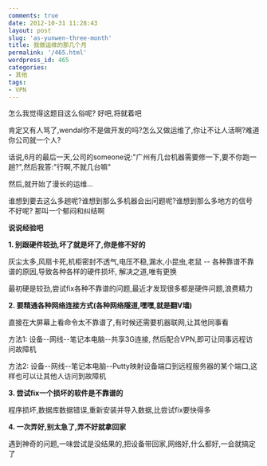 ```yaml
---
comments: true
date: 2012-10-31 11:28:43
layout: post
slug: 'as-yunwen-three-month'
title: 我做运维的那几个月
permalink: '/465.html'
wordpress_id: 465
categories:
- 其他
tags:
- VPN
---
```


怎么我觉得这题目这么俗呢? 好吧,将就着吧

肯定又有人骂了,wendal你不是做开发的吗?怎么又做运维了,你让不让人活啊?难道你公司就一个人?

话说,6月的最后一天,公司的someone说:"广州有几台机器需要修一下,要不你跑一趟?",然后我答:"行啊,不就几台嘛"

然后,就开始了漫长的运维...

谁想到要去这么多趟呢?谁想到那么多机器会出问题呢?谁想到那么多地方的信号不好呢? 那叫一个郁闷和纠结啊

**说说经验吧**

**1. 别跟硬件较劲,坏了就是坏了,你是修不好的**

 灰尘太多,风扇卡死,机柜密封不透气,电压不稳,漏水,小昆虫,老鼠 -- 各种靠谱不靠谱的原因,导致各种各样的硬件损坏, 解决之道,唯有更换

 最初硬是较劲,尝试fix各种不靠谱的问题,最近才发现很多都是硬件问题,浪费精力

**2. 要精通各种网络连接方式(各种网络隧道,嘿嘿,就是翻V墙)**

 直接在大屏幕上看命令太不靠谱了,有时候还需要机器联网,让其他同事看

 方法1: 设备--网线--笔记本电脑--共享3G连接, 然后配合VPN,即可让同事远程访问故障机

 方法2: 设备--网线--笔记本电脑--Putty映射设备端口到远程服务器的某个端口,这样也可以让其他人访问到故障机

**3. 尝试fix一个损坏的软件是不靠谱的**

 程序损坏,数据库数据错误,重新安装并导入数据,比尝试fix要快得多

**4. 一次弄好,别太急了,弄不好就拿回家**

 遇到神奇的问题,一味尝试是没结果的,把设备带回家,网络好,什么都好,一会就搞定了


